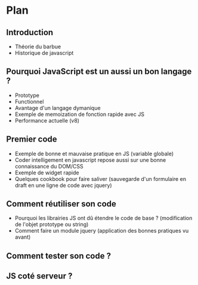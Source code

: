 Plan
=====

Introduction
------------

* Théorie du barbue
* Historique de javascript

Pourquoi JavaScript est un aussi un bon langage ? 
------------
* Prototype
* Functionnel
* Avantage d'un langage dymanique
* Exemple de memoization de fonction rapide avec JS
* Performance actuelle (v8)

Premier code
-------------
* Exemple de bonne et mauvaise pratique en JS (variable globale)
* Coder intelligement en javascript repose aussi sur une bonne connaissance du DOM/CSS
* Exemple de widget rapide
* Quelques cookbook pour faire saliver (sauvegarde d'un formulaire en draft en une ligne de code avec jquery)

Comment réutiliser son code
------------------
* Pourquoi les librairies JS ont dû étendre le code de base ? (modification de l'objet prototype ou string)
* Comment faire un module jquery (application des bonnes pratiques vu avant)

Comment tester son code ? 
------------------

JS coté serveur ? 
----------------

